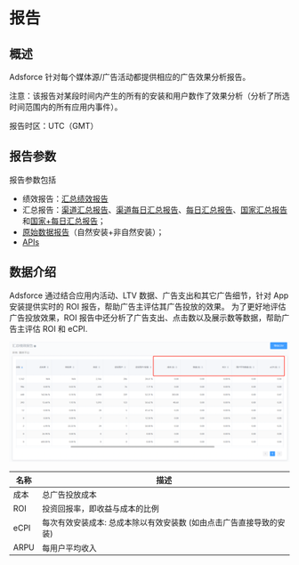 # 报告

## 概述

Adsforce 针对每个媒体源/广告活动都提供相应的广告效果分析报告。

注意：该报告对某段时间内产生的所有的安装和用户数作了效果分析（分析了所选时间范围内的所有应用内事件）。

报告时区：UTC（GMT）

## 报告参数
报告参数包括

- 绩效报告：[汇总绩效报告](performance-reports/performance-summary-report/README.md)
- 汇总报告：[渠道汇总报告](performance-reports/summary-report/media-source-report/README.md)、[渠道每日汇总报告](performance-reports/summary-report/media-source-by-date-report/README.md)、[每日汇总报告](/performance-reports/summary-report/daily-report/README.md)、[国家汇总报告](/performance-reports/summary-report/country-report/README.md)和[国家+每日汇总报告](/performance-reports/summary-report/country-by-date-report/README.md)；
- [原始数据报告](raw-data-reports/README.md)（自然安装+非自然安装）；
- [APIs](APIs/README.md)

## 数据介绍

Adsforce 通过结合应用内活动、LTV 数据、广告支出和其它广告细节，针对 App 安装提供实时的 ROI 报告，帮助广告主评估其广告投放的效果。
为了更好地评估广告投放效果，ROI 报告中还分析了广告支出、点击数以及展示数等数据，帮助广告主评估 ROI 和 eCPI.

![image-20190219120432](imgs/20190219120432.png)

| 名称                               | 描述                                                |
| ----------------------------------------- | ---------------------------------------------------------- |
| 成本        | 总广告投放成本                                    |
| ROI         | 投资回报率，即收益与成本的比例 |
| eCPI        | 每次有效安装成本: 总成本除以有效安装数 (如由点击广告直接导致的安装) |
| ARPU        | 每用户平均收入                              |

